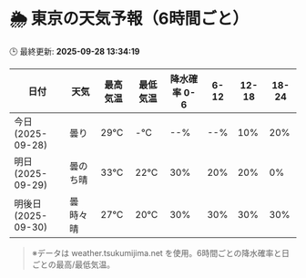 # 🌦️ 東京の天気予報（6時間ごと）

🕒 最終更新: **2025-09-28 13:34:19**

| 日付 | 天気 | 最高気温 | 最低気温 | 降水確率 0-6 | 6-12 | 12-18 | 18-24 |
|------|------|----------|----------|------------|------|------|------|
| 今日 (2025-09-28) | 曇り | 29℃ | -℃ | --% | --% | 10% | 20% |
| 明日 (2025-09-29) | 曇のち晴 | 33℃ | 22℃ | 30% | 20% | 20% | 0% |
| 明後日 (2025-09-30) | 曇時々晴 | 27℃ | 20℃ | 30% | 30% | 30% | 30% |

> ※データは weather.tsukumijima.net を使用。6時間ごとの降水確率と日ごとの最高/最低気温。